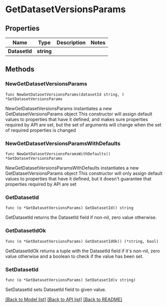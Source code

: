 # GetDatasetVersionsParams

## Properties

Name | Type | Description | Notes
------------ | ------------- | ------------- | -------------
**DatasetId** | **string** |  | 

## Methods

### NewGetDatasetVersionsParams

`func NewGetDatasetVersionsParams(datasetId string, ) *GetDatasetVersionsParams`

NewGetDatasetVersionsParams instantiates a new GetDatasetVersionsParams object
This constructor will assign default values to properties that have it defined,
and makes sure properties required by API are set, but the set of arguments
will change when the set of required properties is changed

### NewGetDatasetVersionsParamsWithDefaults

`func NewGetDatasetVersionsParamsWithDefaults() *GetDatasetVersionsParams`

NewGetDatasetVersionsParamsWithDefaults instantiates a new GetDatasetVersionsParams object
This constructor will only assign default values to properties that have it defined,
but it doesn't guarantee that properties required by API are set

### GetDatasetId

`func (o *GetDatasetVersionsParams) GetDatasetId() string`

GetDatasetId returns the DatasetId field if non-nil, zero value otherwise.

### GetDatasetIdOk

`func (o *GetDatasetVersionsParams) GetDatasetIdOk() (*string, bool)`

GetDatasetIdOk returns a tuple with the DatasetId field if it's non-nil, zero value otherwise
and a boolean to check if the value has been set.

### SetDatasetId

`func (o *GetDatasetVersionsParams) SetDatasetId(v string)`

SetDatasetId sets DatasetId field to given value.



[[Back to Model list]](../README.md#documentation-for-models) [[Back to API list]](../README.md#documentation-for-api-endpoints) [[Back to README]](../README.md)


